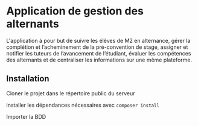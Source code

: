 # Application de gestion des alternants
L'application à pour but de suivre les élèves de M2 en alternance, gérer la complétion et l’acheminement de la pré-convention de stage, assigner et notifier les tuteurs de l’avancement de l’étudiant, évaluer les compétences des alternants
et de centraliser les informations sur une même plateforme.

## Installation

Cloner le projet dans le répertoire public du serveur

installer les dépendances nécessaires avec `composer install`

Importer la BDD
